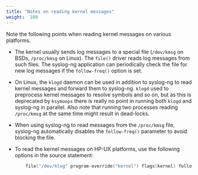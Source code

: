 ```yaml
---
title: "Notes on reading kernel messages"
weight:  100
---
```

<!-- DISCLAIMER: This file is based on the syslog-ng Open Source Edition documentation https://github.com/balabit/syslog-ng-ose-guides/commit/2f4a52ee61d1ea9ad27cb4f3168b95408fddfdf2 and is used under the terms of The syslog-ng Open Source Edition Documentation License. The file has been modified by Axoflow. -->

Note the following points when reading kernel messages on various platforms.

  - The kernel usually sends log messages to a special file (`/dev/kmsg` on BSDs, `/proc/kmsg` on Linux). The `file()` driver reads log messages from such files. The syslog-ng application can periodically check the file for new log messages if the `follow-freq()` option is set.

  - On Linux, the `klogd` daemon can be used in addition to syslog-ng to read kernel messages and forward them to syslog-ng. `klogd` used to preprocess kernel messages to resolve symbols and so on, but as this is deprecated by `ksymoops` there is really no point in running both `klogd` and syslog-ng in parallel. Also note that running two processes reading `/proc/kmsg` at the same time might result in dead-locks.

  - When using syslog-ng to read messages from the `/proc/kmsg` file, syslog-ng automatically disables the `follow-freq()` parameter to avoid blocking the file.

  - To read the kernel messages on HP-UX platforms, use the following options in the source statement:
    
    ```c
        file("/dev/klog" program-override("kernel") flags(kernel) follow-freq(0));
    
    ```
